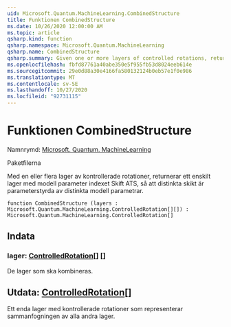 ```yaml
---
uid: Microsoft.Quantum.MachineLearning.CombinedStructure
title: Funktionen CombinedStructure
ms.date: 10/26/2020 12:00:00 AM
ms.topic: article
qsharp.kind: function
qsharp.namespace: Microsoft.Quantum.MachineLearning
qsharp.name: CombinedStructure
qsharp.summary: Given one or more layers of controlled rotations, returns a single layer with model parameter index shifted such that distinct layers are parameterized by distinct model parameters.
ms.openlocfilehash: fbfd87761a40abe350e5f955fb53d8024eeb614e
ms.sourcegitcommit: 29e0d88a30e4166fa580132124b0eb57e1f0e986
ms.translationtype: MT
ms.contentlocale: sv-SE
ms.lasthandoff: 10/27/2020
ms.locfileid: "92731115"
---
```

# <a name="combinedstructure-function"></a>Funktionen CombinedStructure

Namnrymd: [Microsoft. Quantum. MachineLearning](xref:Microsoft.Quantum.MachineLearning)

Paketfilerna [](https://nuget.org/packages/)


Med en eller flera lager av kontrollerade rotationer, returnerar ett enskilt lager med modell parameter indexet Skift ATS, så att distinkta skikt är parameterstyrda av distinkta modell parametrar.

```qsharp
function CombinedStructure (layers : Microsoft.Quantum.MachineLearning.ControlledRotation[][]) : Microsoft.Quantum.MachineLearning.ControlledRotation[]
```


## <a name="input"></a>Indata

### <a name="layers--controlledrotation"></a>lager: [ControlledRotation](xref:Microsoft.Quantum.MachineLearning.ControlledRotation)[] []

De lager som ska kombineras.



## <a name="output--controlledrotation"></a>Utdata: [ControlledRotation](xref:Microsoft.Quantum.MachineLearning.ControlledRotation)[]

Ett enda lager med kontrollerade rotationer som representerar sammanfogningen av alla andra lager.
